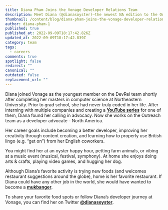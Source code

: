 ```yaml
---
title: Diana Pham Joins the Vonage Developer Relations Team
description: Meet Diana (@dianasoyster)–the newest NA edition to the Outreach Team.
thumbnail: /content/blog/diana-pham-joins-the-vonage-developer-relations-team/corona-del-mar-family-session-tess-laureen-photography-_tesslaureen-126_original.jpg
author: diana-pham-1
published: true
published_at: 2022-09-09T18:17:42.826Z
updated_at: 2022-09-09T18:17:42.839Z
category: team
tags:
  - careers
comments: true
spotlight: false
redirect: ""
canonical: ""
outdated: false
replacement_url: ""
---
```

Diana joined Vonage as the youngest member on the DevRel team shortly after completing her masters in computer science at Northeastern University. Prior to grad school, she had never truly coded in her life. After interning with multiple companies and creating a **[YouTube series](https://www.youtube.com/watch?v=_PYRlXieg-E)** for one of them, Diana found her calling in advocacy. Now she works on the Outreach team as a developer advocate - North America.

Her career goals include becoming a better developer, improving her creativity through content creation, and learning how to properly use British lingo (e.g. “get on”) from her English coworkers.

You might find her at an oyster happy hour, petting farm animals, or vibing at a music event (musical, festival, symphony). At home she enjoys doing arts & crafts, playing video games, and hugging her dog.

Although Diana’s favorite activity is trying new foods (and welcomes restaurant suggestions around the globe), home is her favorite restaurant. If Diana could have any other job in the world, she would have wanted to become a **[mukbanger](<https://en.wikipedia.org/wiki/Mukbang#:~:text=December%202021),while%20interacting%20with%20the%20audience.>)**.

To share your favorite food spots or follow Diana’s developer journey at Vonage, you can find her on Twitter **[@dianasoyster](https://twitter.com/dianasoyster)**.